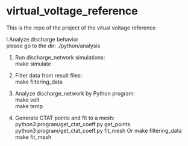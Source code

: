 # virtual_voltage_reference
This is the repo of the project of the vitual voltage reference 

I.Analyze discharge behavior  
please go to the dir: ./python/analysis

1. Run discharge_network simulations:  
	make simulate

2. Filter data from result files:  
	make filtering_data

3. Analyze discharge_network by Python program:  
	make volt  
	make temp  
	
4. Generate CTAT points and fit to a mesh:  
	python3 program/get_ctat_coeff.py get_points  
	python3 program/get_ctat_coeff.py fit_mesh
   	Or
   	make filtering_data  
   	make fit_mesh  
